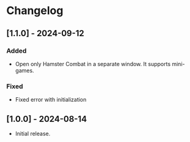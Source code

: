 # Changelog

## [1.1.0] - 2024-09-12

### Added

- Open only Hamster Combat in a separate window. It supports mini-games.

### Fixed

- Fixed error with initialization

## [1.0.0] - 2024-08-14

- Initial release.
